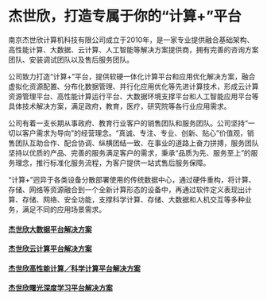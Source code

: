 

# 杰世欣，打造专属于你的“计算+”平台


南京杰世欣计算机科技有限公司成立于2010年，是一家专业提供融合基础架构、高性能计算、大数据、云计算、人工智能等解决方案提供商，拥有完善的咨询方案团队、安装调试团队以及售后服务团队。

公司致力打造“计算+”平台，提供软硬一体化计算平台和应用优化解决方案，融合虚拟化资源配置、分布化数据管理、并行化应用优化等先进计算技术，形成云计算资源管理平台、高性能计算运行平台、大数据环境支撑平台和人工智能应用平台等具体技术解决方案，满足政府，教育，医疗，研究院等各行业应用需求。

公司有着一支长期从事政府、教育行业客户的销售团队和服务团队。公司坚持“一切以客户需求为导向”的经营理念。“真诚、专注、专业、创新、贴心”价值观，销售团队互助合作、配合协调、纵横团结一致、在事业的道路上奋力拼搏，服务团队坚持以优质的产品、完善的服务满足客户的需求，秉承“品质为先、服务至上”的服务理念，推行标准化服务流程，为客户提供一站式售后服务保障。


“计算+”迥异于各类设备分散部署使用的传统数据中心，通过硬件重构，将计算、存储、网络等资源融合到一个全新计算形态的设备中，再通过软件定义表现出计算、存储、网络、安全功能，支撑科学计算、存储、大数据和人机交互等多种业务，满足不同的应用场景需求。


#### [杰世欣大数据平台解决方案](BigData.md)


#### [杰世欣云计算平台解决方案](Cloud.md)


#### [杰世欣高性能计算／科学计算平台解决方案](HPC.md)


#### [杰世欣曙光深度学习平台解决方案](DL.md)